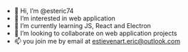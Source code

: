 - 👋 Hi, I’m @esteric74
- 👀 I’m interested in web application 
- 🌱 I’m currently learning JS, React and Electron
- 💞️ I’m looking to collaborate on web application projects 
- 📫 you join me by email at estievenart.eric@outlook.com

<!---
esteric74/esteric74 is a ✨ special ✨ repository because its `README.md` (this file) appears on your GitHub profile.
You can click the Preview link to take a look at your changes.
--->
